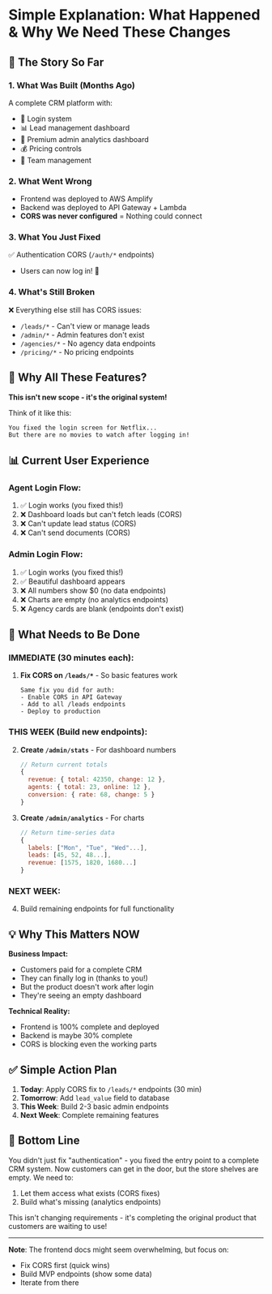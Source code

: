 # Simple Explanation: What Happened & Why We Need These Changes

## 📖 The Story So Far

### 1. What Was Built (Months Ago)
A complete CRM platform with:
- 🔐 Login system 
- 📊 Lead management dashboard
- 🎯 Premium admin analytics dashboard
- 💰 Pricing controls
- 👥 Team management

### 2. What Went Wrong
- Frontend was deployed to AWS Amplify
- Backend was deployed to API Gateway + Lambda
- **CORS was never configured** = Nothing could connect

### 3. What You Just Fixed
✅ Authentication CORS (`/auth/*` endpoints)
- Users can now log in! 🎉

### 4. What's Still Broken
❌ Everything else still has CORS issues:
- `/leads/*` - Can't view or manage leads
- `/admin/*` - Admin features don't exist
- `/agencies/*` - No agency data endpoints
- `/pricing/*` - No pricing endpoints

## 🤔 Why All These Features?

**This isn't new scope - it's the original system!**

Think of it like this:
```
You fixed the login screen for Netflix...
But there are no movies to watch after logging in!
```

## 📊 Current User Experience

### Agent Login Flow:
1. ✅ Login works (you fixed this!)
2. ❌ Dashboard loads but can't fetch leads (CORS)
3. ❌ Can't update lead status (CORS)
4. ❌ Can't send documents (CORS)

### Admin Login Flow:
1. ✅ Login works (you fixed this!)
2. ✅ Beautiful dashboard appears
3. ❌ All numbers show $0 (no data endpoints)
4. ❌ Charts are empty (no analytics endpoints)
5. ❌ Agency cards are blank (endpoints don't exist)

## 🔧 What Needs to Be Done

### IMMEDIATE (30 minutes each):
1. **Fix CORS on `/leads/*`** - So basic features work
   ```
   Same fix you did for auth:
   - Enable CORS in API Gateway
   - Add to all /leads endpoints
   - Deploy to production
   ```

### THIS WEEK (Build new endpoints):
2. **Create `/admin/stats`** - For dashboard numbers
   ```javascript
   // Return current totals
   {
     revenue: { total: 42350, change: 12 },
     agents: { total: 23, online: 12 },
     conversion: { rate: 68, change: 5 }
   }
   ```

3. **Create `/admin/analytics`** - For charts
   ```javascript
   // Return time-series data
   {
     labels: ["Mon", "Tue", "Wed"...],
     leads: [45, 52, 48...],
     revenue: [1575, 1820, 1680...]
   }
   ```

### NEXT WEEK:
4. Build remaining endpoints for full functionality

## 💡 Why This Matters NOW

**Business Impact:**
- Customers paid for a complete CRM
- They can finally log in (thanks to you!)
- But the product doesn't work after login
- They're seeing an empty dashboard

**Technical Reality:**
- Frontend is 100% complete and deployed
- Backend is maybe 30% complete
- CORS is blocking even the working parts

## ✅ Simple Action Plan

1. **Today**: Apply CORS fix to `/leads/*` endpoints (30 min)
2. **Tomorrow**: Add `lead_value` field to database
3. **This Week**: Build 2-3 basic admin endpoints
4. **Next Week**: Complete remaining features

## 🎯 Bottom Line

You didn't just fix "authentication" - you fixed the entry point to a complete CRM system. Now customers can get in the door, but the store shelves are empty. We need to:

1. Let them access what exists (CORS fixes)
2. Build what's missing (analytics endpoints)

This isn't changing requirements - it's completing the original product that customers are waiting to use!

---

**Note**: The frontend docs might seem overwhelming, but focus on:
- Fix CORS first (quick wins)
- Build MVP endpoints (show some data)
- Iterate from there 